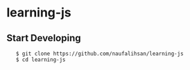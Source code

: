 # learning-js

## Start Developing
```
   $ git clone https://github.com/naufalihsan/learning-js
   $ cd learning-js
```
